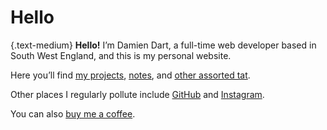 <!---
# Copyright (C) Damien Dart, <damiendart@pobox.com>.
# This file is distributed under the MIT licence. For more
# information, please refer to the accompanying "LICENCE" file.

description: 'Visit the personal website of Damien Dart, a full-time web developer based in South West England.'
metaTitle: "Damien Dart's Personal Website"
sitemapTitle: 'Homepage'
template: '.templates/homepage.html.twig'
--->

Hello
=====

{.text-medium}
**Hello!** I’m Damien Dart, a full-time web developer based in South
West England, and this is my personal website.

Here you’ll find [my projects][], [notes][], and [other assorted tat][].

Other places I regularly pollute include [GitHub][] and [Instagram][].

You can also [buy me a coffee][].

  [my projects]: <https://www.robotinaponcho.net/projects/>
  [notes]: <https://www.robotinaponcho.net/notes/>
  [other assorted tat]: <https://www.robotinaponcho.net/crap/>
  [GitHub]: <https://github.com/damiendart>
  [Instagram]: <https://www.instagram.com/damiendart/>
  [buy me a coffee]: <https://www.buymeacoffee.com/damiendart>
